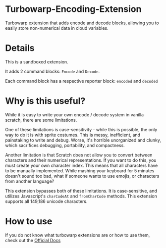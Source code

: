 # Turbowarp-Encoding-Extension
Turbowarp extension that adds encode and decode blocks, allowing you to easily store non-numerical data in cloud variables.

# Details
This is a sandboxed extension.

It adds 2 command blocks: `Encode` and `Decode`.

Each command block has a respective reporter block: `encoded` and `decoded`

# Why is this useful?
While it is easy to write your own encode / decode system in vanilla scratch, there are some limitations. 

One of these limitations is case-sensitivity - while this is possible, the only way to do it is with sprite costumes. This is messy, inefficient, and painstaking to write and debug. Worse, it's horrible unorganized and clunky, which sacrifices debugging, portability, and compactness. 

Another limitation is that Scratch does not allow you to convert between characters and their numerical representations. If you want to do this, you must create your own character index. This means that all characters have to be manually implemented. While mashing your keyboard for 5 minutes doesn't sound too bad, what if someone wants to use emojis, or characters from another language?

This extension bypasses both of these limitations. It is case-sensitive, and utilizes Javascript's `charCodeAt` and `fromCharCode` methods. This extension supports all 149,186 unicode characters.

# How to use
If you do not know what turbowarp extensions are or how to use them, check out the [Official Docs](https://docs.turbowarp.org/development/custom-extensions)
